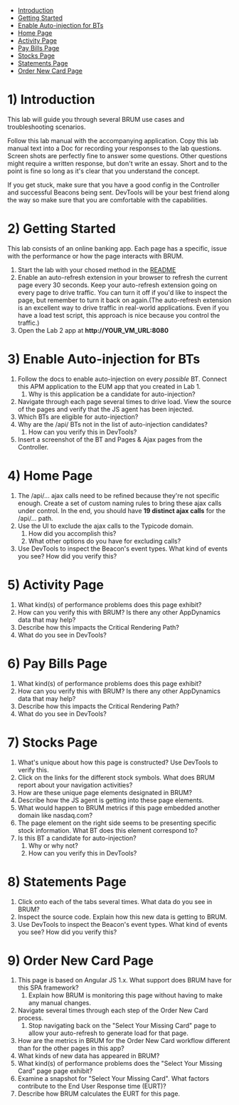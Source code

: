 - [Introduction](#introduction)
- [Getting Started](#getting-started)
- [Enable Auto-injection for BTs](#enable-auto-injection-for-bts)
- [Home Page](#home-page)
- [Activity Page](#activity-page)
- [Pay Bills Page](#pay-bills-page)
- [Stocks Page](#stocks-page)
- [Statements Page](#statements-page)
- [Order New Card Page](#order-new-card-page)

# 1) Introduction

This lab will guide you through several BRUM use cases and troubleshooting scenarios.

Follow this lab manual with the accompanying application. Copy this lab manual text into a Doc for recording your responses to the lab questions. Screen shots are perfectly fine to answer some questions. Other questions might require a written response, but don't write an essay. Short and to the point is fine so long as it's clear that you understand the concept.

If you get stuck, make sure that you have a good config in the Controller and successful Beacons being sent. DevTools will be your best friend along the way so make sure that you are comfortable with the capabilities.

# 2) Getting Started

This lab consists of an online banking app. Each page has a specific, issue with the performance or how the page interacts with BRUM.

1. Start the lab with your chosed method in the [README](README.md)
1. Enable an auto-refresh extension in your browser to refresh the current page every 30 seconds. Keep your auto-refresh extension going on every page to drive traffic. You can turn it off if you'd like to inspect the page, but remember to turn it back on again.(The auto-refresh extension is an excellent way to drive traffic in real-world applications. Even if you have a load test script, this approach is nice because you control the traffic.)
2. Open the Lab 2 app at **http://YOUR_VM_URL:8080**

# 3) Enable Auto-injection for BTs

1. Follow the docs to enable auto-injection on every _possible_ BT. Connect this APM application to the EUM app that you created in Lab 1.
   1. Why is this application be a candidate for auto-injection?
2. Navigate through each page several times to drive load. View the source of the pages and verify that the JS agent has been injected.
3. Which BTs are eligible for auto-injection?
4. Why are the /api/ BTs not in the list of auto-injection candidates?
   1. How can you verify this in DevTools?
5. Insert a screenshot of the BT and Pages &amp; Ajax pages from the Controller.

# 4) Home Page

1. The /api/... ajax calls need to be refined because they're not specific enough. Create a set of custom naming rules to bring these ajax calls under control. In the end, you should have **19 distinct ajax calls** for the /api/... path.
2. Use the UI to exclude the ajax calls to the Typicode domain.
   1. How did you accomplish this?
   2. What other options do you have for excluding calls?
3. Use DevTools to inspect the Beacon's event types. What kind of events you see? How did you verify this?

# 5) Activity Page

1. What kind(s) of performance problems does this page exhibit?
2. How can you verify this with BRUM? Is there any other AppDynamics data that may help?
3. Describe how this impacts the Critical Rendering Path?
4. What do you see in DevTools?

# 6) Pay Bills Page

1. What kind(s) of performance problems does this page exhibit?
2. How can you verify this with BRUM? Is there any other AppDynamics data that may help?
3. Describe how this impacts the Critical Rendering Path?
4. What do you see in DevTools?

# 7) Stocks Page

1. What's unique about how this page is constructed? Use DevTools to verify this.
2. Click on the links for the different stock symbols. What does BRUM report about your navigation activities?
3. How are these unique page elements designated in BRUM?
4. Describe how the JS agent is getting into these page elements.
5. What would happen to BRUM metrics if this page embedded another domain like nasdaq.com?
6. The page element on the right side seems to be presenting specific stock information. What BT does this element correspond to?
7. Is this BT a candidate for auto-injection?
   1. Why or why not?
   2. How can you verify this in DevTools?

# 8) Statements Page

1. Click onto each of the tabs several times. What data do you see in BRUM?
2. Inspect the source code. Explain how this new data is getting to BRUM.
3. Use DevTools to inspect the Beacon's event types. What kind of events you see? How did you verify this?

# 9) Order New Card Page

1. This page is based on Angular JS 1.x. What support does BRUM have for this SPA framework?
   1. Explain how BRUM is monitoring this page without having to make any manual changes.
2. Navigate several times through each step of the Order New Card process.
   1. Stop navigating back on the "Select Your Missing Card" page to allow your auto-refresh to generate load for that page.
3. How are the metrics in BRUM for the Order New Card workflow different than for the other pages in this app?
4. What kinds of new data has appeared in BRUM?
5. What kind(s) of performance problems does the "Select Your Missing Card" page page exhibit?
6. Examine a snapshot for "Select Your Missing Card". What factors contribute to the End User Response time (EURT)?
7. Describe how BRUM calculates the EURT for this page.

